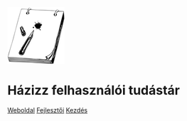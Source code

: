 ![logo](./img/icon.png)

# Házizz felhasználói tudástár

[Weboldal](https://hazizz.hu)
[Fejlesztői](/dev/)
[Kezdés](#házizz-tudástár)
